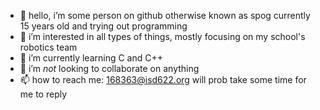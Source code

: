 - 👋 hello, i’m some person on github otherwise known as spog
currently 15 years old and trying out programming
- 👀 i’m interested in all types of things, mostly focusing on my school's robotics team
- 🌱 i’m currently learning C and C++
- 💞️ i’m *not* looking to collaborate on anything
- 📫 how to reach me: 168363@isd622.org will prob take some time for me to reply 

<!---
somepersonongithub/somepersonongithub is a ✨ special ✨ repository because its `README.md` (this file) appears on your GitHub profile.
You can click the Preview link to take a look at your changes.
--->

